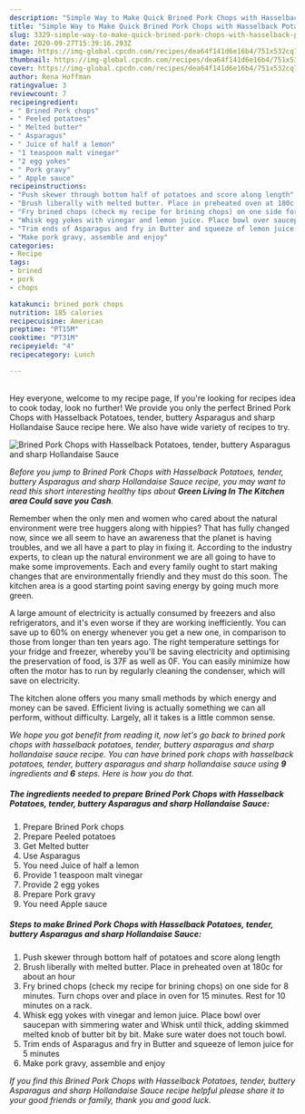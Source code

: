 ```yaml
---
description: "Simple Way to Make Quick Brined Pork Chops with Hasselback Potatoes, tender, buttery Asparagus and sharp Hollandaise Sauce"
title: "Simple Way to Make Quick Brined Pork Chops with Hasselback Potatoes, tender, buttery Asparagus and sharp Hollandaise Sauce"
slug: 3329-simple-way-to-make-quick-brined-pork-chops-with-hasselback-potatoes-tender-buttery-asparagus-and-sharp-hollandaise-sauce
date: 2020-09-27T15:39:16.293Z
image: https://img-global.cpcdn.com/recipes/dea64f141d6e16b4/751x532cq70/brined-pork-chops-with-hasselback-potatoes-tender-buttery-asparagus-and-sharp-hollandaise-sauce-recipe-main-photo.jpg
thumbnail: https://img-global.cpcdn.com/recipes/dea64f141d6e16b4/751x532cq70/brined-pork-chops-with-hasselback-potatoes-tender-buttery-asparagus-and-sharp-hollandaise-sauce-recipe-main-photo.jpg
cover: https://img-global.cpcdn.com/recipes/dea64f141d6e16b4/751x532cq70/brined-pork-chops-with-hasselback-potatoes-tender-buttery-asparagus-and-sharp-hollandaise-sauce-recipe-main-photo.jpg
author: Rena Hoffman
ratingvalue: 3
reviewcount: 7
recipeingredient:
- " Brined Pork chops"
- " Peeled potatoes"
- " Melted butter"
- " Asparagus"
- " Juice of half a lemon"
- "1 teaspoon malt vinegar"
- "2 egg yokes"
- " Pork gravy"
- " Apple sauce"
recipeinstructions:
- "Push skewer through bottom half of potatoes and score along length"
- "Brush liberally with melted butter. Place in preheated oven at 180c for about an hour"
- "Fry brined chops (check my recipe for brining chops) on one side for 8 minutes. Turn chops over and place in oven for 15 minutes. Rest for 10 minutes on a rack."
- "Whisk egg yokes with vinegar and lemon juice. Place bowl over saucepan with simmering water and Whisk until thick, adding skimmed melted knob of butter bit by bit. Make sure water does not touch bowl."
- "Trim ends of Asparagus and fry in Butter and squeeze of lemon juice for 5 minutes"
- "Make pork gravy, assemble and enjoy"
categories:
- Recipe
tags:
- brined
- pork
- chops

katakunci: brined pork chops 
nutrition: 185 calories
recipecuisine: American
preptime: "PT15M"
cooktime: "PT31M"
recipeyield: "4"
recipecategory: Lunch

---
```

<br>
Hey everyone, welcome to my recipe page, If you're looking for recipes idea to cook today, look no further! We provide you only the perfect Brined Pork Chops with Hasselback Potatoes, tender, buttery Asparagus and sharp Hollandaise Sauce recipe here. We also have wide variety of recipes to try.
<br>


![Brined Pork Chops with Hasselback Potatoes, tender, buttery Asparagus and sharp Hollandaise Sauce](https://img-global.cpcdn.com/recipes/dea64f141d6e16b4/751x532cq70/brined-pork-chops-with-hasselback-potatoes-tender-buttery-asparagus-and-sharp-hollandaise-sauce-recipe-main-photo.jpg)

<i>Before you jump to Brined Pork Chops with Hasselback Potatoes, tender, buttery Asparagus and sharp Hollandaise Sauce recipe, you may want to read this short interesting healthy tips about 
<strong>Green Living In The Kitchen area Could save you Cash</strong>.</i>
</br>

Remember when the only men and women who cared about the natural environment were tree huggers along with hippies? That has fully changed now, since we all seem to have an awareness that the planet is having troubles, and we all have a part to play in fixing it. According to the industry experts, to clean up the natural environment we are all going to have to make some improvements. Each and every family ought to start making changes that are environmentally friendly and they must do this soon. The kitchen area is a good starting point saving energy by going much more green.

A large amount of electricity is actually consumed by freezers and also refrigerators, and it's even worse if they are working inefficiently. You can save up to 60% on energy whenever you get a new one, in comparison to those from longer than ten years ago. The right temperature settings for your fridge and freezer, whereby you'll be saving electricity and optimising the preservation of food, is 37F as well as 0F. You can easily minimize how often the motor has to run by regularly cleaning the condenser, which will save on electricity.

The kitchen alone offers you many small methods by which energy and money can be saved. Efficient living is actually something we can all perform, without difficulty. Largely, all it takes is a little common sense.


<i>We hope you got benefit from reading it, now let's go back to brined pork chops with hasselback potatoes, tender, buttery asparagus and sharp hollandaise sauce recipe. You can have brined pork chops with hasselback potatoes, tender, buttery asparagus and sharp hollandaise sauce using <strong>9</strong> ingredients and <strong>6</strong> steps. Here is how you do that.
</i>

##### The ingredients needed to prepare Brined Pork Chops with Hasselback Potatoes, tender, buttery Asparagus and sharp Hollandaise Sauce:

1. Prepare  Brined Pork chops
1. Prepare  Peeled potatoes
1. Get  Melted butter
1. Use  Asparagus
1. You need  Juice of half a lemon
1. Provide 1 teaspoon malt vinegar
1. Provide 2 egg yokes
1. Prepare  Pork gravy
1. You need  Apple sauce


##### Steps to make Brined Pork Chops with Hasselback Potatoes, tender, buttery Asparagus and sharp Hollandaise Sauce:

1. Push skewer through bottom half of potatoes and score along length
1. Brush liberally with melted butter. Place in preheated oven at 180c for about an hour
1. Fry brined chops (check my recipe for brining chops) on one side for 8 minutes. Turn chops over and place in oven for 15 minutes. Rest for 10 minutes on a rack.
1. Whisk egg yokes with vinegar and lemon juice. Place bowl over saucepan with simmering water and Whisk until thick, adding skimmed melted knob of butter bit by bit. Make sure water does not touch bowl.
1. Trim ends of Asparagus and fry in Butter and squeeze of lemon juice for 5 minutes
1. Make pork gravy, assemble and enjoy


<i>If you find this Brined Pork Chops with Hasselback Potatoes, tender, buttery Asparagus and sharp Hollandaise Sauce recipe helpful please share it to your good friends or family, thank you and good luck.</i>
